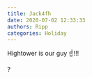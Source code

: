 ```yaml
---
title: Jack4fh
date: 2020-07-02 12:33:33
authors: Ripp
categories: Holiday
---
```


 Hightower is our guy ☝!!!

?